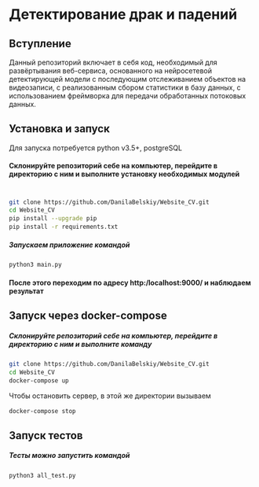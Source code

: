 # Детектирование драк и падений


## Вступление

Данный репозиторий включает в себя код, необходимый для развёртывания веб-сервиса, 
основанного на нейросетевой детектирующей модели с последующим отслеживанием объектов на видеозаписи,
с реализованным сбором статистики в базу данных, с использованием фреймворка для передачи обработанных потоковых данных.


## Установка и запуск
Для запуска потребуется python v3.5+, postgreSQL

#### Склонируйте репозиторий себе на компьютер, перейдите в директорию с ним и выполните установку необходимых модулей
#
```sh
git clone https://github.com/DanilaBelskiy/Website_CV.git
cd Website_CV
pip install --upgrade pip
pip install -r requirements.txt
```
##### Запускаем приложение командой

```sh
python3 main.py 
```

#### После этого переходим по адресу http:/localhost:9000/ и наблюдаем результат

## Запуск через docker-compose

##### Склонируйте репозиторий себе на компьютер, перейдите в директорию с ним и выполните команду

```sh
git clone https://github.com/DanilaBelskiy/Website_CV.git
cd Website_CV
docker-compose up
```
Чтобы остановить сервер, в этой же директории вызываем 
```sh
docker-compose stop
```

## Запуск тестов
##### Тесты можно запустить командой

```sh
python3 all_test.py
```


[//]: # (<div align="center">)

[//]: # (<p>)

[//]: # (<img src="MOT16_eval/track_pedestrians.gif" width="400"/> <img src="MOT16_eval/track_all.gif" width="400"/> )

[//]: # (</p>)

[//]: # (<br>)

[//]: # (<div>)

[//]: # (<a href="https://github.com/mikel-brostrom/Yolov5_DeepSort_Pytorch/actions"><img src="https://github.com/mikel-brostrom/Yolov5_DeepSort_Pytorch/workflows/CI%20CPU%20testing/badge.svg" alt="CI CPU testing"></a>)

[//]: # (<br>  )

[//]: # (<a href="https://colab.research.google.com/drive/18nIqkBr68TkK8dHdarxTco6svHUJGggY?usp=sharing"><img src="https://colab.research.google.com/assets/colab-badge.svg" alt="Open In Colab"></a>)

[//]: # ( )
[//]: # (</div>)

[//]: # ()
[//]: # (</div>)

[//]: # ()
[//]: # ()
[//]: # (## Introduction)

[//]: # ()
[//]: # (This repository contains a highly configurable two-stage-tracker that adjusts to different deployment scenarios. The detections generated by [YOLOv5]&#40;https://github.com/ultralytics/yolov5&#41;, a family of object detection architectures and models pretrained on the COCO dataset, are passed to a [Deep Sort algorithm]&#40;https://github.com/ZQPei/deep_sort_pytorch&#41; which tracks the objects. It can track any object that your Yolov5 model was trained to detect.)

[//]: # ()
[//]: # ()
[//]: # (## Tutorials)

[//]: # ()
[//]: # (* [Yolov5 training on Custom Data &#40;link to external repository&#41;]&#40;https://github.com/ultralytics/yolov5/wiki/Train-Custom-Data&#41;&nbsp;)

[//]: # (* [DeepSort deep descriptor training &#40;link to external repository&#41;]&#40;https://kaiyangzhou.github.io/deep-person-reid/user_guide.html&#41;&nbsp;)

[//]: # (* [Yolov5 deep_sort pytorch evaluation]&#40;https://github.com/mikel-brostrom/Yolov5_DeepSort_Pytorch/wiki/Evaluation&#41;&nbsp;)

[//]: # ()
[//]: # ()
[//]: # ()
[//]: # (## Before you run the tracker)

[//]: # ()
[//]: # (1. Clone the repository recursively:)

[//]: # ()
[//]: # (`git clone --recurse-submodules https://github.com/mikel-brostrom/Yolov5_DeepSort_Pytorch.git`)

[//]: # ()
[//]: # (If you already cloned and forgot to use `--recurse-submodules` you can run `git submodule update --init`)

[//]: # ()
[//]: # (2. Make sure that you fulfill all the requirements: Python 3.8 or later with all [requirements.txt]&#40;https://github.com/mikel-brostrom/Yolov5_DeepSort_Pytorch/blob/master/requirements.txt&#41; dependencies installed, including torch>=1.7. To install, run:)

[//]: # ()
[//]: # (`pip install -r requirements.txt`)

[//]: # ()
[//]: # ()
[//]: # (## Tracking sources)

[//]: # ()
[//]: # (Tracking can be run on most video formats)

[//]: # ()
[//]: # (```bash)

[//]: # ($ python track.py --source 0  # webcam)

[//]: # (                           img.jpg  # image)

[//]: # (                           vid.mp4  # video)

[//]: # (                           path/  # directory)

[//]: # (                           path/*.jpg  # glob)

[//]: # (                           'https://youtu.be/Zgi9g1ksQHc'  # YouTube)

[//]: # (                           'rtsp://example.com/media.mp4'  # RTSP, RTMP, HTTP stream)

[//]: # (```)

[//]: # ()
[//]: # ()
[//]: # (## Select object detection and ReID model)

[//]: # ()
[//]: # (### Yolov5)

[//]: # ()
[//]: # (There is a clear trade-off between model inference speed and accuracy. In order to make it possible to fulfill your inference speed/accuracy needs)

[//]: # (you can select a Yolov5 family model for automatic download)

[//]: # ()
[//]: # (```bash)

[//]: # ()
[//]: # ()
[//]: # ($ python track.py --source 0 --yolo_model yolov5n.pt --img 640)

[//]: # (                                          yolov5s.pt)

[//]: # (                                          yolov5m.pt)

[//]: # (                                          yolov5l.pt )

[//]: # (                                          yolov5x.pt --img 1280)

[//]: # (                                          ...)

[//]: # (```)

[//]: # ()
[//]: # (### DeepSort)

[//]: # ()
[//]: # (The above applies to DeepSort models as well. Choose a ReID model based on your needs from this ReID [model zoo]&#40;https://kaiyangzhou.github.io/deep-person-reid/MODEL_ZOO&#41;)

[//]: # ()
[//]: # (```bash)

[//]: # ()
[//]: # ()
[//]: # ($ python track.py --source 0 --deep_sort_model osnet_x0_5_market1501)

[//]: # (                                               resnet50_MSMT17)

[//]: # (                                               mobilenetv2_x1_4_dukemtmcreid)

[//]: # (                                               ...)

[//]: # (```)

[//]: # ()
[//]: # (## Filter tracked classes)

[//]: # ()
[//]: # (By default the tracker tracks all MS COCO classes.)

[//]: # ()
[//]: # (If you only want to track persons I recommend you to get [these weights]&#40;https://drive.google.com/file/d/1gglIwqxaH2iTvy6lZlXuAcMpd_U0GCUb/view?usp=sharing&#41; for increased performance)

[//]: # ()
[//]: # (```bash)

[//]: # (python3 track.py --source 0 --yolo_model yolov5/weights/crowdhuman_yolov5m.pt --classes 0  # tracks persons, only)

[//]: # (```)

[//]: # ()
[//]: # (If you want to track a subset of the MS COCO classes, add their corresponding index after the classes flag)

[//]: # ()
[//]: # (```bash)

[//]: # (python3 track.py --source 0 --yolo_model yolov5s.pt --classes 16 17  # tracks cats and dogs, only)

[//]: # (```)

[//]: # ()
[//]: # ([Here]&#40;https://tech.amikelive.com/node-718/what-object-categories-labels-are-in-coco-dataset/&#41; is a list of all the possible objects that a Yolov5 model trained on MS COCO can detect. Notice that the indexing for the classes in this repo starts at zero.)

[//]: # ()
[//]: # ()
[//]: # (## MOT compliant results)

[//]: # ()
[//]: # (Can be saved to your experiment folder `track/expN` by )

[//]: # ()
[//]: # (```bash)

[//]: # (python3 track.py --source ... --save-txt)

[//]: # (```)
